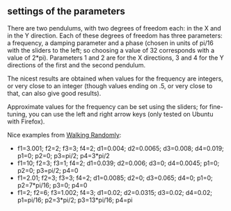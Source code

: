 ## settings of the parameters

There are two pendulums, with two degrees of freedom each: in the X and in the Y direction. 
Each of these degrees of freedom has three parameters: a frequency, a damping parameter
and a phase (chosen in units of pi/16 with the sliders to the left; so choosing a value of 32
corresponds with a value of 2*pi). Parameters 1 and 2 are for the X directions, 3 and 4
for the Y directions of the first and the second pendulum.

The nicest results are obtained when values for the frequency are integers, or very close to an integer 
(though values ending on .5, or very close to that, can also give good results).

Approximate values for the frequency can be set using the sliders; for fine-tuning, you can use the 
left and right arrow keys (only tested on Ubuntu with Firefox).

Nice examples from [Walking Randomly](http://www.walkingrandomly.com/?p=151):  
<ul>
<li>f1=3.001; f2=2; f3=3; f4=2; d1=0.004; d2=0.0065; d3=0.008; d4=0.019; p1=0; p2=0; p3=pi/2; p4=3*pi/2  
<li>f1=10; f2=3; f3=1; f4=2; d1=0.039; d2=0.006; d3=0; d4=0.0045; p1=0; p2=0; p3=pi/2; p4=0  
<li>f1=2.01; f2=3; f3=3; f4=2; d1=0.0085; d2=0; d3=0.065; d4=0; p1=0; p2=7*pi/16; p3=0; p4=0  
<li>f1=2; f2=6; f3=1.002; f4=3; d1=0.02; d2=0.0315; d3=0.02; d4=0.02; p1=pi/16; p2=3*pi/2; p3=13*pi/16; p4=pi  
</ul>
